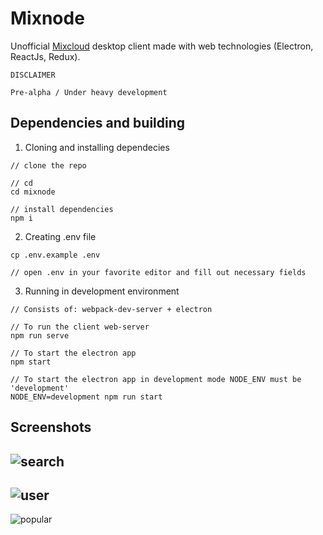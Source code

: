 # Mixnode
Unofficial [Mixcloud](https://mixcloud.com) desktop client made with web technologies (Electron, ReactJs, Redux).

```
DISCLAIMER

Pre-alpha / Under heavy development
```

## Dependencies and building
1. Cloning and installing dependecies
```
// clone the repo

// cd
cd mixnode

// install dependencies
npm i
```

2. Creating .env file
```
cp .env.example .env

// open .env in your favorite editor and fill out necessary fields
```

3. Running in development environment
```
// Consists of: webpack-dev-server + electron

// To run the client web-server
npm run serve

// To start the electron app
npm start

// To start the electron app in development mode NODE_ENV must be 'development'
NODE_ENV=development npm run start
```



## Screenshots
![search](http://i.imgur.com/JeqwVrI.png)
---
![user](http://i.imgur.com/U6MDxMl.png)
---
![popular](http://i.imgur.com/xfOJqLe.png)
